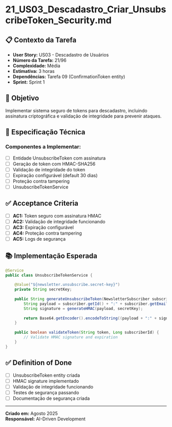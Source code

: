 # 21_US03_Descadastro_Criar_UnsubscribeToken_Security.md

## 📋 Contexto da Tarefa
- **User Story:** US03 - Descadastro de Usuários
- **Número da Tarefa:** 21/96
- **Complexidade:** Média
- **Estimativa:** 3 horas
- **Dependências:** Tarefa 09 (ConfirmationToken entity)
- **Sprint:** Sprint 1

## 🎯 Objetivo
Implementar sistema seguro de tokens para descadastro, incluindo assinatura criptográfica e validação de integridade para prevenir ataques.

## 📝 Especificação Técnica
### **Componentes a Implementar:**
- [ ] Entidade UnsubscribeToken com assinatura
- [ ] Geração de token com HMAC-SHA256
- [ ] Validação de integridade do token
- [ ] Expiração configurável (default 30 dias)
- [ ] Proteção contra tampering
- [ ] UnsubscribeTokenService

## ✅ Acceptance Criteria
- [ ] **AC1:** Token seguro com assinatura HMAC
- [ ] **AC2:** Validação de integridade funcionando
- [ ] **AC3:** Expiração configurável
- [ ] **AC4:** Proteção contra tampering
- [ ] **AC5:** Logs de segurança

## 📚 Implementação Esperada
```java
@Service
public class UnsubscribeTokenService {
    
    @Value("${newsletter.unsubscribe.secret-key}")
    private String secretKey;
    
    public String generateUnsubscribeToken(NewsletterSubscriber subscriber) {
        String payload = subscriber.getId() + ":" + subscriber.getEmail() + ":" + System.currentTimeMillis();
        String signature = generateHMAC(payload, secretKey);
        
        return Base64.getEncoder().encodeToString((payload + ":" + signature).getBytes());
    }
    
    public boolean validateToken(String token, Long subscriberId) {
        // Validate HMAC signature and expiration
    }
}
```

## ✅ Definition of Done
- [ ] UnsubscribeToken entity criada
- [ ] HMAC signature implementado
- [ ] Validação de integridade funcionando
- [ ] Testes de segurança passando
- [ ] Documentação de segurança criada

---
**Criado em:** Agosto 2025  
**Responsável:** AI-Driven Development